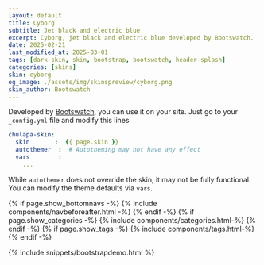 ```yaml
---
layout: default
title: Cyborg
subtitle: Jet black and electric blue
excerpt: Cyborg, jet black and electric blue developed by Bootswatch.
date: 2025-02-21
last_modified_at: 2025-03-01
tags: [dark-skin, skin, bootstrap, bootswatch, header-splash]
categories: [skins]
skin: cyborg
og_image: ./assets/img/skinspreview/cyborg.png
skin_author: Bootswatch
---
```



Developed by [Bootswatch](https://bootswatch.com/), you can use it on your site. Just go to your `_config.yml` file and modify this lines

```yaml
chulapa-skin: 
  skin       :  {{ page.skin }}
  autothemer  :  # Autotheming may not have any effect
  vars        :    
    ...
```


While `autothemer` does not override the skin, it may not be fully functional. You can modify the theme defaults via `vars`.




{% if page.show_bottomnavs -%}
{% include components/navbeforeafter.html -%}
{% endif -%}
{% if page.show_categories -%}
{% include components/categories.html-%}
{% endif -%}
{% if page.show_tags -%}
{% include components/tags.html-%}
{% endif -%}


{% include snippets/bootstrapdemo.html  %}
